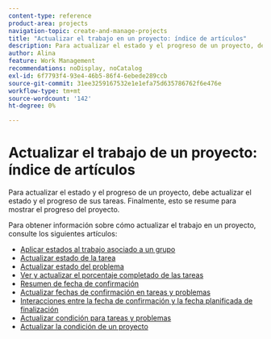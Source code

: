 ```yaml
---
content-type: reference
product-area: projects
navigation-topic: create-and-manage-projects
title: "Actualizar el trabajo en un proyecto: índice de artículos"
description: Para actualizar el estado y el progreso de un proyecto, debe actualizar el estado y el progreso de sus tareas. Finalmente, esto se resume para mostrar el progreso del proyecto.
author: Alina
feature: Work Management
recommendations: noDisplay, noCatalog
exl-id: 6f7793f4-93e4-46b5-86f4-6ebede289ccb
source-git-commit: 31ee3259167532e1e1efa75d635786762f6e476e
workflow-type: tm+mt
source-wordcount: '142'
ht-degree: 0%

---
```


# Actualizar el trabajo de un proyecto: índice de artículos

<!--Audited: 01/2024-->

Para actualizar el estado y el progreso de un proyecto, debe actualizar el estado y el progreso de sus tareas. Finalmente, esto se resume para mostrar el progreso del proyecto.

Para obtener información sobre cómo actualizar el trabajo en un proyecto, consulte los siguientes artículos:

* [Aplicar estados al trabajo asociado a un grupo](../../../manage-work/projects/updating-work-in-a-project/apply-custom-status-work-assigned-to-group.md)
* [Actualizar estado de la tarea](../../../manage-work/projects/updating-work-in-a-project/update-task-status.md)
* [Actualizar estado del problema](../../../manage-work/projects/updating-work-in-a-project/update-issue-status.md)
* [Ver y actualizar el porcentaje completado de las tareas](../../../manage-work/projects/updating-work-in-a-project/view-update-percent-complete-for-tasks.md)
* [Resumen de fecha de confirmación](../../../manage-work/projects/updating-work-in-a-project/overview-of-commit-dates.md)
* [Actualizar fechas de confirmación en tareas y problemas](../../../manage-work/projects/updating-work-in-a-project/update-commit-date-on-tasks-and-issues.md)
* [Interacciones entre la fecha de confirmación y la fecha planificada de finalización](../../../manage-work/projects/updating-work-in-a-project/interactions-between-commit-and-planned-completion-dates.md)
* [Actualizar condición para tareas y problemas](../../../manage-work/projects/updating-work-in-a-project/update-condition-for-tasks-and-issues.md)
* [Actualizar la condición de un proyecto](../../../manage-work/projects/updating-work-in-a-project/update-condition-on-project.md)
